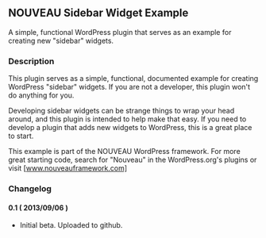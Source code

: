 ## NOUVEAU Sidebar Widget Example ##

A simple, functional WordPress plugin that serves as an example for creating new "sidebar" widgets.

### Description ###

This plugin serves as a simple, functional, documented example for creating WordPress "sidebar" widgets. If you are not a developer, this plugin won't do anything for you.

Developing sidebar widgets can be strange things to wrap your head around, and this plugin is intended to help make that easy. If you need to develop a plugin that adds new widgets to WordPress, this is a great place to start.

This example is part of the NOUVEAU WordPress framework. For more great starting code, search for "Nouveau" in the WordPress.org's plugins or visit [www.nouveauframework.com]

### Changelog ###

#### 0.1 ( 2013/09/06 ) ####
* Initial beta. Uploaded to github.